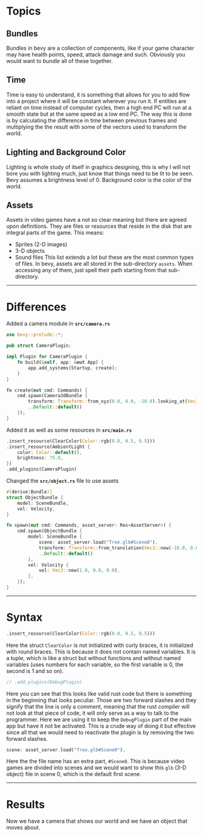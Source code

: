 # Topics
## Bundles
Bundles in bevy are a collection of components, like if your game character may have health points, speed, attack damage and such. Obviously you would want to *bundle* all of these together.
## Time
Time is easy to understand, it is something that allows for you to add flow into a project where it will be constant wherever you run it. If entities are reliant on time instead of computer cycles, then a high end PC will run at a smooth state but at the same speed as a low end PC.
The way this is done is by calculating the difference in time between previous frames and multiplying the the result with some of the vectors used to transform the world.
## Lighting and Background Color
Lighting is whole study of itself in graphics designing, this is why I will not bore you with lighting much, just know that things need to be lit to be seen. Bevy assumes a brightness level of 0.
Background color is the color of the world.
## Assets
Assets in video games have a not so clear meaning but there are agreed upon definitions. They are files or resources that reside in the disk that are integral parts of the game.
This means:
- Sprites (2-D images)
- 3-D objects
- Sound files
This list extends a lot but these are the most common types of files.
In bevy, assets are all stored in the sub-directory `assets`. When accessing any of them, just spell their path starting from that sub-directory.

___
# Differences
Added a camera module in **`src/camera.rs`**
```rust
use bevy::prelude::*;

pub struct CameraPlugin;

impl Plugin for CameraPlugin {
    fn build(&self, app: &mut App) {
        app.add_systems(Startup, create);
    }
}

fn create(mut cmd: Commands) {
    cmd.spawn(Camera3dBundle {
        transform: Transform::from_xyz(0.0, 0.0, -10.0).looking_at(Vec3::ZERO, Vec3::Y),
        ..Default::default()
    });
}
```

Added it as well as some resources in **`src/main.rs`**
```rust
.insert_resource(ClearColor(Color::rgb(0.0, 0.5, 0.5)))
.insert_resource(AmbientLight {
    color: Color::default(),
    brightness: 75.0,
})
.add_plugins(CameraPlugin)
```

Changed the **`src/object.rs`** file to use assets

```rust
#[derive(Bundle)]
struct ObjectBundle {
    model: SceneBundle,
    vel: Velocity,
}

fn spawn(mut cmd: Commands, asset_server: Res<AssetServer>) {
    cmd.spawn(ObjectBundle {
        model: SceneBundle {
            scene: asset_server.load("Tree.glb#Scene0"),
            transform: Transform::from_translation(Vec3::new(-10.0, 0.0, 0.0)),
            ..Default::default()
        },
        vel: Velocity {
            vel: Vec3::new(1.0, 0.0, 0.0),
        },
    });
}
```

___
# Syntax

```rust
.insert_resource(ClearColor(Color::rgb(0.0, 0.5, 0.5)))
```
Here the struct `ClearColor` is not initialized with curly braces, it is initialized with round braces. This is because it does not contain named variables. It is a tuple, which is like a struct but without functions and without named variables (uses numbers for each variable, so the first variable is 0, the second is 1 and so on).

```rust
// .add_plugins(DebugPlugin)
```
Here you can see that this looks like valid rust code but there is something in the beginning that looks peculiar. Those are two forward slashes and they signify that the line is only a comment, meaning that the rust compiler will not look at that piece of code, it will only serve as a way to talk to the programmer.
Here we are using it to keep the `DebugPlugin` part of the main app but have it not be activated. This is a crude way of doing it but effective since all that we would need to reactivate the plugin is by removing the two forward slashes.

```rust
scene: asset_server.load("Tree.glb#Scene0"),
```
Here the the file name has an extra part, `#Scene0`. This is because video games are divided into scenes and we would want to show this `glb` (3-D object) file in scene 0, which is the default first scene.

___
# Results
Now we have a camera that shows our world and we have an object that moves about.
